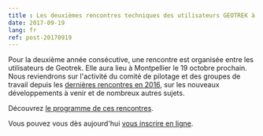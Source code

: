 ```yaml
---
title : Les deuxièmes rencontres techniques des utilisateurs GEOTREK à Montpellier le 19 octobre 2017
date: 2017-09-19
lang: fr
ref: post-20170919
---
```


Pour la deuxième année consécutive, une rencontre est organisée entre les utilisateurs de Geotrek. Elle aura lieu à Montpellier le 19 octobre prochain. Nous reviendrons sur l'activité du comité de pilotage et des groupes de travail depuis les [dernières rencontres en 2016](http://www.ecrins-parcnational.fr/actualite/premieres-rencontres-techniques-utilisateurs-geotrek), sur les nouveaux développements à venir et de nombreux autres sujets.

Découvrez [le programme de ces rencontres](http://geotrek.ecrins-parcnational.fr/rencontres/2017/Rencontres-Geotrek-2017-Programme.pdf).

Vous pouvez vous dès aujourd'hui [vous inscrire en ligne](https://framaforms.org/inscription-rencontres-geotrek-2017-1505389947).
